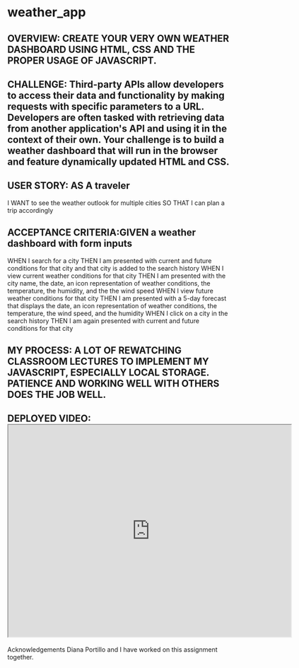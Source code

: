# weather_app

## OVERVIEW: CREATE YOUR VERY OWN WEATHER DASHBOARD USING HTML, CSS AND THE PROPER USAGE OF JAVASCRIPT.

## CHALLENGE: Third-party APIs allow developers to access their data and functionality by making requests with specific parameters to a URL. Developers are often tasked with retrieving data from another application's API and using it in the context of their own. Your challenge is to build a weather dashboard that will run in the browser and feature dynamically updated HTML and CSS.

## USER STORY: AS A traveler
I WANT to see the weather outlook for multiple cities
SO THAT I can plan a trip accordingly

## ACCEPTANCE CRITERIA:GIVEN a weather dashboard with form inputs
WHEN I search for a city
THEN I am presented with current and future conditions for that city and that city is added to the search history
WHEN I view current weather conditions for that city
THEN I am presented with the city name, the date, an icon representation of weather conditions, the temperature, the humidity, and the the wind speed
WHEN I view future weather conditions for that city
THEN I am presented with a 5-day forecast that displays the date, an icon representation of weather conditions, the temperature, the wind speed, and the humidity
WHEN I click on a city in the search history
THEN I am again presented with current and future conditions for that city

## MY PROCESS: A LOT OF REWATCHING CLASSROOM LECTURES TO IMPLEMENT MY JAVASCRIPT, ESPECIALLY LOCAL STORAGE. PATIENCE AND WORKING WELL WITH OTHERS DOES THE JOB WELL.

## DEPLOYED VIDEO: <iframe src="https://drive.google.com/file/d/1-XNnUFSMi8Wm8uR6Gf74r6PlYU-G61fk/preview" width="640" height="480"></iframe>

Acknowledgements Diana Portillo and I have worked on this assignment together.

